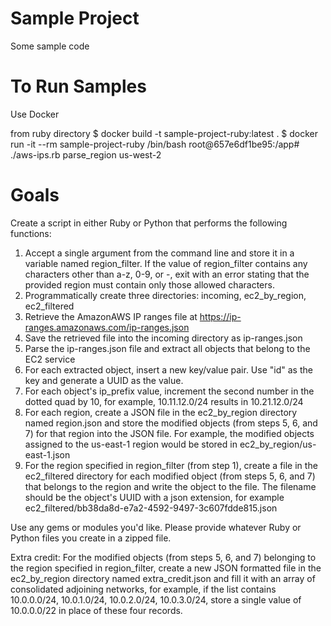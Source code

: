 # Sample Project

Some sample code

# To Run Samples

Use Docker

from ruby directory
$ docker build -t sample-project-ruby:latest .
$ docker run -it --rm sample-project-ruby /bin/bash
root@657e6df1be95:/app# ./aws-ips.rb parse_region us-west-2

# Goals
Create a script in either Ruby or Python that performs the following functions:
1.    Accept a single argument from the command line and store it in a variable named region_filter. If the value of region_filter contains any characters other than a-z, 0-9, or -, exit with an error stating that the provided region must contain only those allowed characters.
2.    Programmatically create three directories: incoming, ec2_by_region, ec2_filtered
3.    Retrieve the AmazonAWS IP ranges file at  https://ip-ranges.amazonaws.com/ip-ranges.json
4.    Save the retrieved file into the incoming directory as ip-ranges.json
5.    Parse the ip-ranges.json file and extract all objects that belong to the EC2 service
6.    For each extracted object, insert a new key/value pair. Use "id" as the key and generate a UUID as the value.
7.    For each object's ip_prefix value, increment the second number in the dotted quad by 10, for example, 10.11.12.0/24 results in 10.21.12.0/24
8.    For each region, create a JSON file in the ec2_by_region directory named region.json and store the modified objects (from steps 5, 6, and 7) for that region into the JSON file. For example, the modified objects assigned to the us-east-1 region would be stored in ec2_by_region/us-east-1.json
9.    For the region specified in region_filter (from step 1), create a file in the ec2_filtered directory for each modified object (from steps 5, 6, and 7) that belongs to the region and write the object to the file. The filename should be the object's UUID with a json extension, for example ec2_filtered/bb38da8d-e7a2-4592-9497-3c607fdde815.json

Use any gems or modules you'd like.
Please provide whatever Ruby or Python files you create in a zipped file.

Extra credit: For the modified objects (from steps 5, 6, and 7) belonging to the region specified in region_filter, create a new JSON formatted file in the ec2_by_region directory named extra_credit.json and fill it with an array of consolidated adjoining networks, for example, if the list contains 10.0.0.0/24, 10.0.1.0/24, 10.0.2.0/24, 10.0.3.0/24, store a single value of 10.0.0.0/22 in place of these four records.
